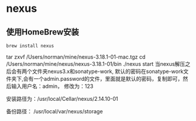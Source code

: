 # nexus 

## 使用HomeBrew安装

``` 
brew install nexus
```
tar zxvf /Users/norman/mine/nexus-3.18.1-01-mac.tgz 
cd /Users/norman/mine/nexus/nexus-3.18.1-01/bin 
./nexus start
当nexus解压之后会有两个文件夹nexus3.x和sonatype-work, 默认的密码在sonatype-work文件夹下,会有一个admin.password的文件，里面就是默认的密码，复制即可，然后输入用户名：admin，
修改为：123

安装路径为：/usr/local/Cellar/nexus/2.14.10-01

备份路径： /usr/local/var/nexus/storage 
